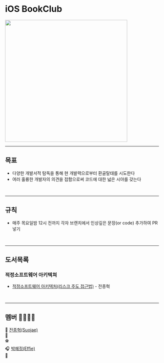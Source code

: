 # iOS BookClub


<img src="Storage/assets/BooksImage.jpeg" width="400" height="auto">

<br/>

---


## 목표
- 다양한 개발서적 탐독을 통해 현 개발력으로부터 환골탈태를 시도한다
- 여러 훌륭한 개발자의 의견을 접함으로써 코드에 대한 넓은 시야를 갖는다

<br/>

---

## 규칙 
- 매주 목요일밤 12시 전까지 각자 브랜치에서 인상깊은 문장(or code) 추가하여 PR넣기

<br/>

---

## 도서목록 

### 적정소프트웨어 아키텍쳐

- [적정소프트웨어 아키텍처(리스크 주도 접근법)](https://github.com/iOS-BookClub/.github/blob/suojae/Storage/JustEnoughArchitecture/JustEnoughArchitecture.md) - 전종혁 <br/>


<br/>

---

## 멤버 👨‍💻👩‍💻
🌿 [전종혁(Suojae)](https://github.com/suojae3) <br>
🐯 [](https://github.com/)  <br>
⚽ [](https://github.com/) <br>
🎧 [박혜정(Effie)](https://github.com/hyeffie) <br>
💪 [](https://github.com/) <br>
